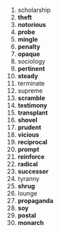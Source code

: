 1. scholarship
2. **theft**
3. **notorious**
4. **probe**
5. **mingle**
6. **penalty**
7. **opaque**
8. sociology
9. **pertinent**
10. **steady**
11. terminate
12. supreme
13. **scramble**
14. **testimony**
15. **transplant**
16. **shovel**
17. **prudent**
18. **vicious**
19. **reciprocal**
20. **prompt**
21. **reinforce**
22. **radical**
23. **successor**
24. tyranny
25. **shrug**
26. lounge
27. **propaganda**
28. **soy**
29. **postal**
30. **monarch**